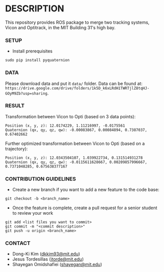 # DESCRIPTION #

This repository provides ROS package to merge two tracking systems, Vicon and Optitrack, in the MIT Building 31's high bay.

### SETUP ###

* Install prerequisites
```
sudo pip install pyquaternion
```

### DATA ###

Please download data and put it `data/` folder.
Data can be found at: `https://drive.google.com/drive/folders/1k5D_k6xLRdH1TWRTjlZ8tqHJ-GOyM9Zb?usp=sharing`.

### RESULT ###
Transformation between Vicon to Opti (based on 3 data points):
```
Position (x, y, z): 12.0174229, 1.11216997, -0.0175561
Quaternion (qx, qy, qz, qw): -0.00083867, 0.00084894, 0.7387037, 0.67402662
```

Further optimized transformation between Vicon to Opti (based on a trajectory):
```
Position (x, y, z): 12.0343504107, 1.039922734, 0.131514931278
Quaternion (qx, qy, qz, qw): -0.0115611628667, 0.00209857996667, 0.7371048285, 0.675638377167
```

### CONTRIBUTION GUIDELINES ###

* Create a new branch if you want to add a new feature to the code base:
```
git checkout -b <branch_name>
```
* Once the feature is complete, create a pull request for a senior student to review your work
```
git add <list files you want to commit>
git commit -m "<commit description>"
git push -u origin <branch_name>
```

### CONTACT ###

* Dong-Ki Kim (dkkim93@mit.edu)
* Jesus Tordesillas (jtorde@mit.edu)
* Shayegan Omidshafiei (shayegan@mit.edu)
